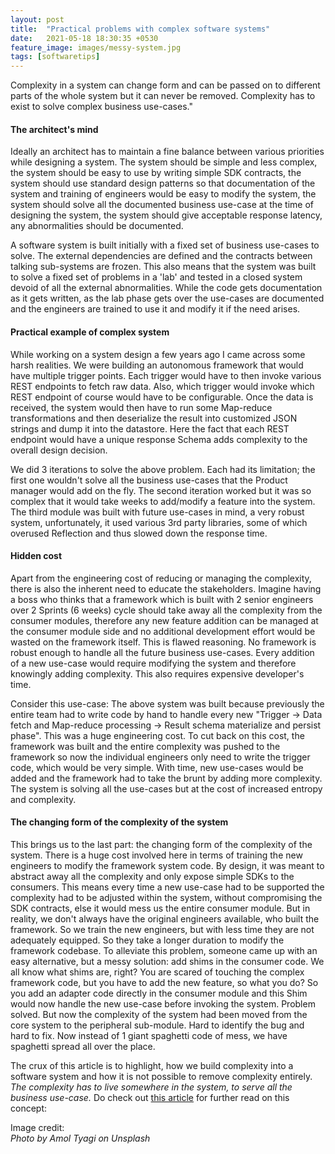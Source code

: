 ```yaml
---
layout: post
title:  "Practical problems with complex software systems"
date:   2021-05-18 18:30:35 +0530
feature_image: images/messy-system.jpg
tags: [softwaretips]
---
```


Complexity in a system can change form and can be passed on to different parts of the whole system but it can never be removed. Complexity has to exist to solve complex business use-cases."

<!--more-->


#### The architect's mind

Ideally an architect has to maintain a fine balance between various priorities while designing a system. The system should be simple and less complex, the system should be easy to use by writing simple SDK contracts, the system should use standard design patterns so that documentation of the system and training of engineers would be easy to modify the system, the system should solve all the documented business use-case at the time of designing the system, the system should give acceptable response latency, any abnormalities should be documented.

A software system is built initially with a fixed set of business use-cases to solve. The external dependencies are defined and the contracts between talking sub-systems are frozen. This also means that the system was built to solve a fixed set of problems in a 'lab' and tested in a closed system devoid of all the external abnormalities. While the code gets documentation as it gets written, as the lab phase gets over the use-cases are documented and the engineers are trained to use it and modify it if the need arises.

#### Practical example of complex system

While working on a system design a few years ago I came across some harsh realities. We were building an autonomous framework that would have multiple trigger points. Each trigger would have to then invoke various REST endpoints to fetch raw data. Also, which trigger would invoke which REST endpoint of course would have to be configurable. Once the data is received, the system would then have to run some Map-reduce transformations and then deserialize the result into customized JSON strings and dump it into the datastore. Here the fact that each REST endpoint would have a unique response Schema adds complexity to the overall design decision.

We did 3 iterations to solve the above problem. Each had its limitation; the first one wouldn't solve all the business use-cases that the Product manager would add on the fly. The second iteration worked but it was so complex that it would take weeks to add/modify a feature into the system. The third module was built with future use-cases in mind, a very robust system, unfortunately, it used various 3rd party libraries, some of which overused Reflection and thus slowed down the response time.

#### Hidden cost

Apart from the engineering cost of reducing or managing the complexity, there is also the inherent need to educate the stakeholders. Imagine having a boss who thinks that a framework which is built with 2 senior engineers over 2 Sprints (6 weeks) cycle should take away all the complexity from the consumer modules, therefore any new feature addition can be managed at the consumer module side and no additional development effort would be wasted on the framework itself. This is flawed reasoning. No framework is robust enough to handle all the future business use-cases. Every addition of a new use-case would require modifying the system and therefore knowingly adding complexity. This also requires expensive developer's time.

Consider this use-case: The above system was built because previously the entire team had to write code by hand to handle every new "Trigger -> Data fetch and Map-reduce processing -> Result schema materialize and persist phase". This was a huge engineering cost. To cut back on this cost, the framework was built and the entire complexity was pushed to the framework so now the individual engineers only need to write the trigger code, which would be very simple. With time, new use-cases would be added and the framework had to take the brunt by adding more complexity. The system is solving all the use-cases but at the cost of increased entropy and complexity.


#### The changing form of the complexity of the system

This brings us to the last part: the changing form of the complexity of the system. There is a huge cost involved here in terms of training the new engineers to modify the framework system code. By design, it was meant to abstract away all the complexity and only expose simple SDKs to the consumers. This means every time a new use-case had to be supported the complexity had to be adjusted within the system, without compromising the SDK contracts, else it would mess us the entire consumer module. But in reality, we don't always have the original engineers available, who built the framework. So we train the new engineers, but with less time they are not adequately equipped. So they take a longer duration to modify the framework codebase. To alleviate this problem, someone came up with an easy alternative, but a messy solution: add shims in the consumer code. We all know what shims are, right? You are scared of touching the complex framework code, but you have to add the new feature, so what you do? So you add an adapter code directly in the consumer module and this Shim would now handle the new use-case before invoking the system. Problem solved. But now the complexity of the system had been moved from the core system to the peripheral sub-module. Hard to identify the bug and hard to fix. Now instead of 1 giant spaghetti code of mess, we have spaghetti spread all over the place.

The crux of this article is to highlight, how we build complexity into a software system and how it is not possible to remove complexity entirely. *The complexity has to live somewhere in the system, to serve all the business use-case.* Do check out [this article](https://ferd.ca/complexity-has-to-live-somewhere.html) for further read on this concept:  



Image credit:    
 <cite>Photo by Amol Tyagi on Unsplash</cite>